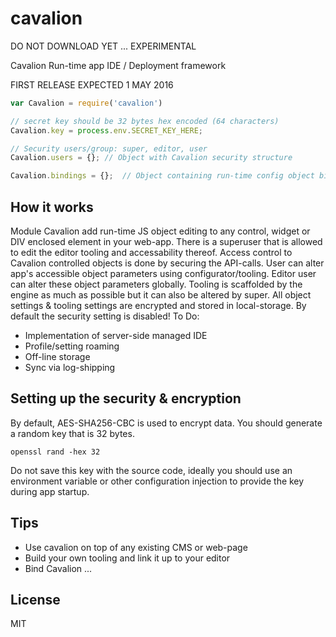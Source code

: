 # cavalion
DO NOT DOWNLOAD YET ... EXPERIMENTAL

Cavalion Run-time app IDE / Deployment framework

FIRST RELEASE EXPECTED 1 MAY 2016

```js
var Cavalion = require('cavalion')

// secret key should be 32 bytes hex encoded (64 characters)
Cavalion.key = process.env.SECRET_KEY_HERE;

// Security users/group: super, editor, user
Cavalion.users = {}; // Object with Cavalion security structure

Cavalion.bindings = {};  // Object containing run-time config object bindings

```

## How it works

Module Cavalion add run-time JS object editing to any control, widget or DIV enclosed element in your web-app.
There is a superuser that is allowed to edit the editor tooling and accessability thereof.
Access control to Cavalion controlled objects is done by securing the API-calls.
User can alter app's accessible object parameters using configurator/tooling.
Editor user can alter these object parameters globally.
Tooling is scaffolded by the engine as much as possible but it can also be altered by super.
All object settings & tooling settings are encrypted and stored in local-storage.
By default the security setting is disabled!
To Do:
- Implementation of server-side managed IDE
- Profile/setting roaming
- Off-line storage
- Sync via log-shipping

## Setting up the security & encryption

By default, AES-SHA256-CBC is used to encrypt data. You should generate a random key that is 32 bytes.

```
openssl rand -hex 32
```

Do not save this key with the source code, ideally you should use an environment variable or other configuration injection to provide the key during app startup.

## Tips

- Use cavalion on top of any existing CMS or web-page
- Build your own tooling and link it up to your editor
- Bind Cavalion ...

## License

MIT
